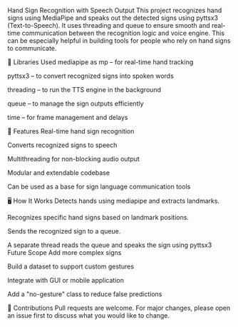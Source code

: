 Hand Sign Recognition with Speech Output
This project recognizes hand signs using MediaPipe and speaks out the detected signs using pyttsx3 (Text-to-Speech). It uses threading and queue to ensure smooth and real-time communication between the recognition logic and voice engine. This can be especially helpful in building tools for people who rely on hand signs to communicate.

🔧 Libraries Used
mediapipe as mp – for real-time hand tracking

pyttsx3 – to convert recognized signs into spoken words

threading – to run the TTS engine in the background

queue – to manage the sign outputs efficiently

time – for frame management and delays

🚀 Features
Real-time hand sign recognition

Converts recognized signs to speech

Multithreading for non-blocking audio output

Modular and extendable codebase

Can be used as a base for sign language communication tools

🖥️ How It Works
Detects hands using mediapipe and extracts landmarks.

Recognizes specific hand signs based on landmark positions.

Sends the recognized sign to a queue.

A separate thread reads the queue and speaks the sign using pyttsx3
 Future Scope
Add more complex signs

Build a dataset to support custom gestures

Integrate with GUI or mobile application

Add a "no-gesture" class to reduce false predictions

🤝 Contributions
Pull requests are welcome. For major changes, please open an issue first to discuss what you would like to change.
